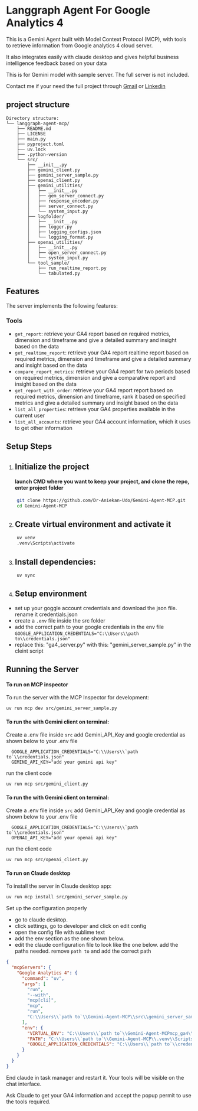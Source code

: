 # Langgraph Agent For Google Analytics 4

This is a Gemini Agent built with Model Context Protocol (MCP), with tools to retrieve information from Google analytics 4 cloud server. 

It also integrates easily with claude desktop and gives helpful business intelligence feedback based on your data

This is for Gemini model with sample server. The full server is not included.

Contact me if your need the full project through [Gmail](aniekanetimudo@gmail.com) or [Linkedin](linkedin.com/in/aniekan-etim-udo)
## project structure
```
Directory structure:
└── langgraph-agent-mcp/
    ├── README.md
    ├── LICENSE
    ├── main.py
    ├── pyproject.toml
    ├── uv.lock
    ├── .python-version
    └── src/
        ├── __init__.py
        ├── gemini_client.py
        ├── gemini_server_sample.py
        ├── openai_client.py
        ├── gemini_utilities/
        │   ├── __init__.py
        │   ├── gem_server_connect.py
        │   ├── response_encoder.py
        │   ├── server_connect.py
        │   └── system_input.py
        ├── logfolder/
        │   ├── __init__.py
        │   ├── logger.py
        │   ├── logging_configs.json
        │   └── logging_format.py
        ├── openai_utilities/
        │   ├── __init__.py
        │   ├── open_server_connect.py
        │   └── system_input.py
        └── tool_sample/
            ├── run_realtime_report.py
            └── tabulated.py
```
## Features

The server implements the following features:

### Tools
- `get_report`: retrieve your GA4 report based on required metrics, dimension and timeframe and give a detailed summary and insight based on the data
- `get_realtime_report`: retrieve your GA4 report realtime report based on required metrics, dimension and timeframe and give a detailed summary and insight based on the data
- `compare_report_metrics`: retrieve your GA4 report for two periods based on required metrics, dimension and give a comparative report and insight based on the data
- `get_report_with_order`: retrieve your GA4 report report based on required metrics, dimension and timeframe, rank it based on specified metrics and give a detailed summary and insight based on the data
- `list_all_properties`: retrieve your GA4 properties available in the current user
- `list_all_accounts`: retrieve your GA4 account information, which it uses to get other information

## Setup Steps

1.  ## Initialize the project 
    #### launch CMD where you want to keep your project, and clone the repo, enter project folder
```bash
    git clone https://github.com/Dr-Aniekan-Udo/Gemini-Agent-MCP.git
    cd Gemini-Agent-MCP
```

2.  ## Create virtual environment and activate it
```bash
    uv venv
    .venv\Scripts\activate
  ```

3.  ## Install dependencies:
```bash
    uv sync
```

4.  ## Setup environment
- set up your goggle account credentials and download the json file. rename it credentials.json
- create a `.env` file inside the src folder
- add the correct path to your google credentials in the env file
    `GOOGLE_APPLICATION_CREDENTIALS="C:\\Users\\path to\\credentials.json"`
- replace this: "ga4_server.py" with this: "gemini_server_sample.py" in the cleint script

## Running the Server

#### To run on MCP inspector

To run the server with the MCP Inspector for development:
```bash
uv run mcp dev src/gemini_server_sample.py
```

#### To run the with Gemini client on terminal:
  Create a .env file inside `src` add Gemini_API_Key and google credential as shown below to your .env file
  ```ENV
    GOOGLE_APPLICATION_CREDENTIALS="C:\\Users\\`path to`\\credentials.json"
    GEMINI_API_KEY="add your gemini api key"
  ```
  run the client code
```bash
uv run mcp src/gemini_client.py
```

#### To run the with Gemini client on terminal:
  Create a .env file inside `src` add Gemini_API_Key and google credential as shown below to your .env file
  ```ENV
    GOOGLE_APPLICATION_CREDENTIALS="C:\\Users\\`path to`\\credentials.json"
    OPENAI_API_KEY="add your openai api key"
  ```
  run the client code
```bash
uv run mcp src/openai_client.py
```

#### To run on Claude desktop

To install the server in Claude desktop app:
```bash
uv run mcp install src/gemini_server_sample.py
```
Set up the configuration properly
- go to claude desktop.
- click settings, go to developer and click on edit config
- open the config file with sublime text
- add the env section as the one shown below.
- edit the claude configuration file to look like the one below. add the paths needed. remove `path to` and add the correct path
```JSON
{
  "mcpServers": {
    "Google Analytics 4": {
      "command": "uv",
      "args": [
        "run",
        "--with",
        "mcp[cli]",
        "mcp",
        "run",
        "C:\\Users\\`path to`\\Gemini-Agent-MCP\\src\\gemini_server_sample.py"
      ],
      "env": {
        "VIRTUAL_ENV": "C:\\Users\\`path to`\\Gemini-Agent-MCPmcp_ga4\\.venv",
        "PATH": "C:\\Users\\`path to`\\Gemini-Agent-MCP\\.venv\\Scripts;${PATH}",
        "GOOGLE_APPLICATION_CREDENTIALS": "C:\\Users\\`path to`\\credentials.json"
      }
    }
  }
}

```

 End claude in task manager and restart it. Your tools will be visible on the chat interface.

 Ask Claude to get your GA4 information and accept the popup permit to use the tools required.
 

